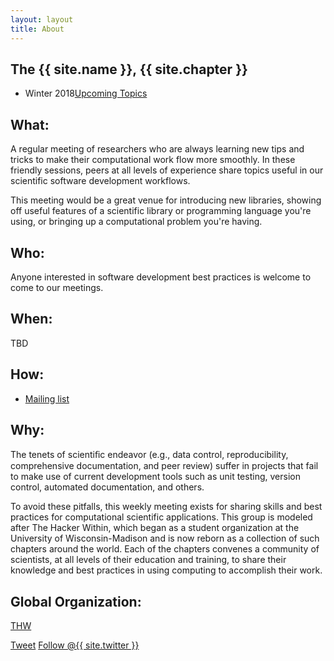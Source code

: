 ```yaml
---
layout: layout
title: About
---
```


<section class="content">

# The {{ site.name }}, {{ site.chapter }}

<ul class="listing">
<li>
<span>Winter 2018</span><a href="{{ site.url }}/upcoming.html">Upcoming Topics</a>
</li>
<!--
<li>
<span>2013-2015</span><a href="{{ site.url }}/previous.html">Previous Topics</a>
</li>
-->
</ul>


## What:

A regular meeting of researchers who are always learning new tips and tricks to
make their computational work flow more smoothly.  In these friendly sessions,
peers at all levels of experience share topics useful in our scientific
software development workflows.

This meeting would be a great venue for introducing new libraries, showing off
useful features of a scientific library or programming language you're using,
or bringing up a computational problem you're having.

## Who:

Anyone interested in software development best practices is welcome to come to our meetings.


## When:

TBD

## How:

* [Mailing list](https://groups.google.com/forum/?hl=en#!forum/ucla-hacker-within)

## Why:

The tenets of scientiﬁc endeavor (e.g., data control, reproducibility,
comprehensive documentation, and peer review) suffer in projects that fail
to make use of current development tools such as unit testing, version
control, automated documentation, and others.

To avoid these pitfalls, this weekly meeting exists for sharing skills and best practices for
computational scientific applications. This group is modeled after The
Hacker Within, which  began as a student organization at the University of Wisconsin-Madison and
is now reborn as a collection of such chapters around the world. Each of
the chapters convenes a community of scientists, at all levels of their
education and training, to share their knowledge and best practices in
using computing to accomplish their work.


## Global Organization:

[THW](http://thehackerwithin.org)

<a href="http://twitter.com/share" class="twitter-share-button" data-count="none" data-via="{{ site.twitter }}">Tweet</a>
<a href="http://twitter.com/{{ site.twitter }}" class="twitter-follow-button" data-show-count="false">Follow @{{ site.twitter }}</a>
<script src="http://platform.twitter.com/widgets.js" type="text/javascript"></script>


</section>
